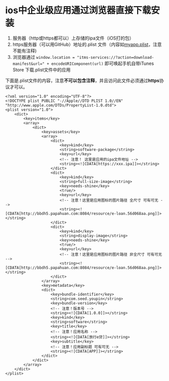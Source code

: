 # ios中企业级应用通过浏览器直接下载安装

1. 服务器（http或https都可以）上存储的ipa文件（iOS打的包）
2. https服务器（可以用GitHub）地址的.plist 文件（内容如[myapp.plist](https://github.com/viivLgr/viivBlog/blob/master/blog/iOS/ios-download/myapp.plist)，注意不能有注释)
3. 浏览器通过 `window.location = "itms-services://?action=download-manifest&url=" + encodeURIComponent(url)` 即可唤起手机自带iTunes Store 下载.plist文件中的应用

下面是.plist文件的内容，注意**不可以包含注释**，并且访问此文件必须通过**https**协议才可以。

```plist
<?xml version="1.0" encoding="UTF-8"?>
<!DOCTYPE plist PUBLIC "-//Apple//DTD PLIST 1.0//EN" "http://www.apple.com/DTDs/PropertyList-1.0.dtd">
<plist version="1.0">
    <dict>
        <key>items</key>
        <array>
            <dict>
                <key>assets</key>
                <array>
                    <dict>
                        <key>kind</key>
                        <string>software-package</string>
                        <key>url</key>
                        <!-- 注意！ 这里是应用的ipa文件地址 -->
                        <string><![CDATA[https://xxx.ipa]]></string>
                    </dict>
                    <dict>
                        <key>kind</key>
                        <string>full-size-image</string>
                        <key>needs-shine</key>
                        <true/>
                        <key>url</key>
                        <!-- 注意！这里是应用图标的图片路径 全尺寸 可有可无 -->
                        <string><![CDATA[http://bbdh5.papahuan.com:8084/resource/e-loan.56d068aa.png]]></string>
                    </dict>
                    <dict>
                        <key>kind</key>
                        <string>display-image</string>
                        <key>needs-shine</key>
                        <true/>
                        <key>url</key>
                        <!-- 注意！这里是应用图标的图片路径 非全尺寸 可有可无 -->
                        <string><![CDATA[http://bbdh5.papahuan.com:8084/resource/e-loan.56d068aa.png]]></string>
                    </dict>
                </array>
                <key>metadata</key>
                <dict>
                    <key>bundle-identifier</key>
                    <string>com.seed.youpin</string>
                    <key>bundle-version</key>
                    <!-- 注意！版本号 -->
                    <string><![CDATA[1.0.0]]></string>
                    <key>kind</key>
                    <string>software</string>
                    <key>title</key>
                    <!-- 注意！应用名称 -->
                    <string><![CDATA[旅行e贷]]></string>
                    <key>subtitle</key>
                    <!-- 注意！应用副标题 可有可无 -->
                    <string><![CDATA[APP]]></string>
                </dict>
            </dict>
        </array>
    </dict>
</plist>
```